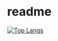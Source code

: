 # readme


[![Top Langs](https://readme-stats-junggernauts-projects.vercel.app/api/top-langs/?username=junggernaut&hide=systemverilog,javascript&langs_count=10)](https://github.com/junggernaut/readme-stats)
